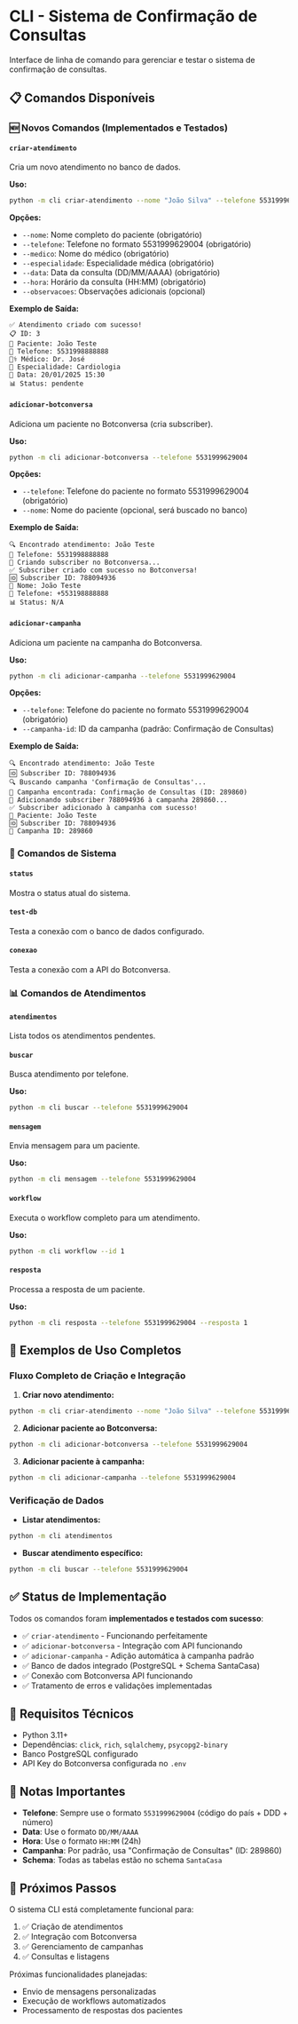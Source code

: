 # CLI - Sistema de Confirmação de Consultas

Interface de linha de comando para gerenciar e testar o sistema de confirmação de consultas.

## 📋 Comandos Disponíveis

### 🆕 Novos Comandos (Implementados e Testados)

#### `criar-atendimento`

Cria um novo atendimento no banco de dados.

**Uso:**

```bash
python -m cli criar-atendimento --nome "João Silva" --telefone 5531999629004 --medico "Dr. Carlos" --especialidade "Cardiologia" --data "15/01/2025" --hora "14:00"
```

**Opções:**

- `--nome`: Nome completo do paciente (obrigatório)
- `--telefone`: Telefone no formato 5531999629004 (obrigatório)
- `--medico`: Nome do médico (obrigatório)
- `--especialidade`: Especialidade médica (obrigatório)
- `--data`: Data da consulta (DD/MM/AAAA) (obrigatório)
- `--hora`: Horário da consulta (HH:MM) (obrigatório)
- `--observacoes`: Observações adicionais (opcional)

**Exemplo de Saída:**

```
✅ Atendimento criado com sucesso!
📋 ID: 3
👤 Paciente: João Teste
📱 Telefone: 5531998888888
👨‍⚕️ Médico: Dr. José
🏥 Especialidade: Cardiologia
📅 Data: 20/01/2025 15:30
📊 Status: pendente
```

#### `adicionar-botconversa`

Adiciona um paciente no Botconversa (cria subscriber).

**Uso:**

```bash
python -m cli adicionar-botconversa --telefone 5531999629004
```

**Opções:**

- `--telefone`: Telefone do paciente no formato 5531999629004 (obrigatório)
- `--nome`: Nome do paciente (opcional, será buscado no banco)

**Exemplo de Saída:**

```
🔍 Encontrado atendimento: João Teste
📱 Telefone: 5531998888888
📡 Criando subscriber no Botconversa...
✅ Subscriber criado com sucesso no Botconversa!
🆔 Subscriber ID: 788094936
👤 Nome: João Teste
📱 Telefone: +553198888888
📊 Status: N/A
```

#### `adicionar-campanha`

Adiciona um paciente na campanha do Botconversa.

**Uso:**

```bash
python -m cli adicionar-campanha --telefone 5531999629004
```

**Opções:**

- `--telefone`: Telefone do paciente no formato 5531999629004 (obrigatório)
- `--campanha-id`: ID da campanha (padrão: Confirmação de Consultas)

**Exemplo de Saída:**

```
🔍 Encontrado atendimento: João Teste
🆔 Subscriber ID: 788094936
🔍 Buscando campanha 'Confirmação de Consultas'...
🎯 Campanha encontrada: Confirmação de Consultas (ID: 289860)
📡 Adicionando subscriber 788094936 à campanha 289860...
✅ Subscriber adicionado à campanha com sucesso!
👤 Paciente: João Teste
🆔 Subscriber ID: 788094936
🎯 Campanha ID: 289860
```

### 🔧 Comandos de Sistema

#### `status`

Mostra o status atual do sistema.

#### `test-db`

Testa a conexão com o banco de dados configurado.

#### `conexao`

Testa a conexão com a API do Botconversa.

### 📊 Comandos de Atendimentos

#### `atendimentos`

Lista todos os atendimentos pendentes.

#### `buscar`

Busca atendimento por telefone.

**Uso:**

```bash
python -m cli buscar --telefone 5531999629004
```

#### `mensagem`

Envia mensagem para um paciente.

**Uso:**

```bash
python -m cli mensagem --telefone 5531999629004
```

#### `workflow`

Executa o workflow completo para um atendimento.

**Uso:**

```bash
python -m cli workflow --id 1
```

#### `resposta`

Processa a resposta de um paciente.

**Uso:**

```bash
python -m cli resposta --telefone 5531999629004 --resposta 1
```

## 🎯 Exemplos de Uso Completos

### Fluxo Completo de Criação e Integração

1. **Criar novo atendimento:**

```bash
python -m cli criar-atendimento --nome "João Silva" --telefone 5531999629004 --medico "Dr. Carlos" --especialidade "Cardiologia" --data "15/01/2025" --hora "14:00"
```

2. **Adicionar paciente ao Botconversa:**

```bash
python -m cli adicionar-botconversa --telefone 5531999629004
```

3. **Adicionar paciente à campanha:**

```bash
python -m cli adicionar-campanha --telefone 5531999629004
```

### Verificação de Dados

- **Listar atendimentos:**

```bash
python -m cli atendimentos
```

- **Buscar atendimento específico:**

```bash
python -m cli buscar --telefone 5531999629004
```

## ✅ Status de Implementação

Todos os comandos foram **implementados e testados com sucesso**:

- ✅ `criar-atendimento` - Funcionando perfeitamente
- ✅ `adicionar-botconversa` - Integração com API funcionando
- ✅ `adicionar-campanha` - Adição automática à campanha padrão
- ✅ Banco de dados integrado (PostgreSQL + Schema SantaCasa)
- ✅ Conexão com Botconversa API funcionando
- ✅ Tratamento de erros e validações implementadas

## 🔧 Requisitos Técnicos

- Python 3.11+
- Dependências: `click`, `rich`, `sqlalchemy`, `psycopg2-binary`
- Banco PostgreSQL configurado
- API Key do Botconversa configurada no `.env`

## 📝 Notas Importantes

- **Telefone**: Sempre use o formato `5531999629004` (código do país + DDD + número)
- **Data**: Use o formato `DD/MM/AAAA`
- **Hora**: Use o formato `HH:MM` (24h)
- **Campanha**: Por padrão, usa "Confirmação de Consultas" (ID: 289860)
- **Schema**: Todas as tabelas estão no schema `SantaCasa`

## 🚀 Próximos Passos

O sistema CLI está completamente funcional para:

1. ✅ Criação de atendimentos
2. ✅ Integração com Botconversa
3. ✅ Gerenciamento de campanhas
4. ✅ Consultas e listagens

Próximas funcionalidades planejadas:

- Envio de mensagens personalizadas
- Execução de workflows automatizados
- Processamento de respostas dos pacientes
